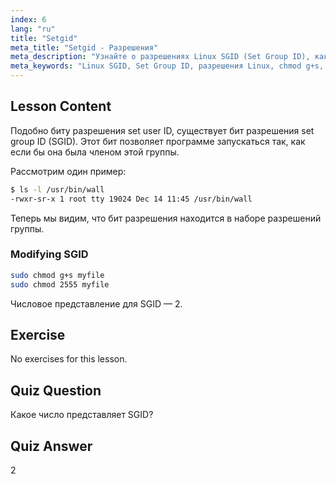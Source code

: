 ```yaml
---
index: 6
lang: "ru"
title: "Setgid"
meta_title: "Setgid - Разрешения"
meta_description: "Узнайте о разрешениях Linux SGID (Set Group ID), как они работают и как их изменять. Разберитесь в этой важнейшей концепции безопасности Linux."
meta_keywords: "Linux SGID, Set Group ID, разрешения Linux, chmod g+s, безопасность Linux, Linux для начинающих, учебник по Linux"
---
```


## Lesson Content

Подобно биту разрешения set user ID, существует бит разрешения set group ID (SGID). Этот бит позволяет программе запускаться так, как если бы она была членом этой группы.

Рассмотрим один пример:

```bash
$ ls -l /usr/bin/wall
-rwxr-sr-x 1 root tty 19024 Dec 14 11:45 /usr/bin/wall
```

Теперь мы видим, что бит разрешения находится в наборе разрешений группы.

### Modifying SGID

```bash
sudo chmod g+s myfile
sudo chmod 2555 myfile
```

Числовое представление для SGID — 2.

## Exercise

No exercises for this lesson.

## Quiz Question

Какое число представляет SGID?

## Quiz Answer

2
